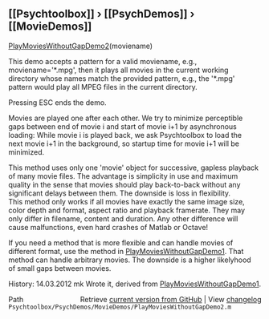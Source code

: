 ## [[Psychtoolbox]] &#8250; [[PsychDemos]] &#8250; [[MovieDemos]]

[PlayMoviesWithoutGapDemo2](PlayMoviesWithoutGapDemo2)(moviename)  
  
This demo accepts a pattern for a valid moviename, e.g.,  
moviename='\*.mpg', then it plays all movies in the current working  
directory whose names match the provided pattern, e.g., the '\*.mpg'  
pattern would play all MPEG files in the current directory.  
  
Pressing ESC ends the demo.  
  
Movies are played one after each other. We try to minimize perceptible  
gaps between end of movie i and start of movie i+1 by asynchronous  
loading: While movie i is played back, we ask Psychtoolbox to load the  
next movie i+1 in the background, so startup time for movie i+1 will be  
minimized.  
  
This method uses only one 'movie' object for successive, gapless playback  
of many movie files. The advantage is simplicity in use and maximum  
quality in the sense that movies should play back-to-back without any  
significant delays between them. The downside is loss in flexibility.  
This method only works if all movies have exactly the same image size,  
color depth and format, aspect ratio and playback framerate. They may  
only differ in filename, content and duration. Any other difference will  
cause malfunctions, even hard crashes of Matlab or Octave!  
  
If you need a method that is more flexible and can handle movies of  
different format, use the method in [PlayMoviesWithoutGapDemo1](PlayMoviesWithoutGapDemo1). That  
method can handle arbitrary movies. The downside is a higher likelyhood  
of small gaps between movies.  
  
History: 14.03.2012  mk  Wrote it, derived from [PlayMoviesWithoutGapDemo1](PlayMoviesWithoutGapDemo1).  




<div class="code_header" style="text-align:right;">
  <span style="float:left;">Path&nbsp;&nbsp;</span> <span class="counter">Retrieve <a href=
  "https://raw.github.com/Psychtoolbox-3/Psychtoolbox-3/beta/Psychtoolbox/PsychDemos/MovieDemos/PlayMoviesWithoutGapDemo2.m">current version from GitHub</a> | View <a href=
  "https://github.com/Psychtoolbox-3/Psychtoolbox-3/commits/beta/Psychtoolbox/PsychDemos/MovieDemos/PlayMoviesWithoutGapDemo2.m">changelog</a></span>
</div>
<div class="code">
  <code>Psychtoolbox/PsychDemos/MovieDemos/PlayMoviesWithoutGapDemo2.m</code>
</div>

